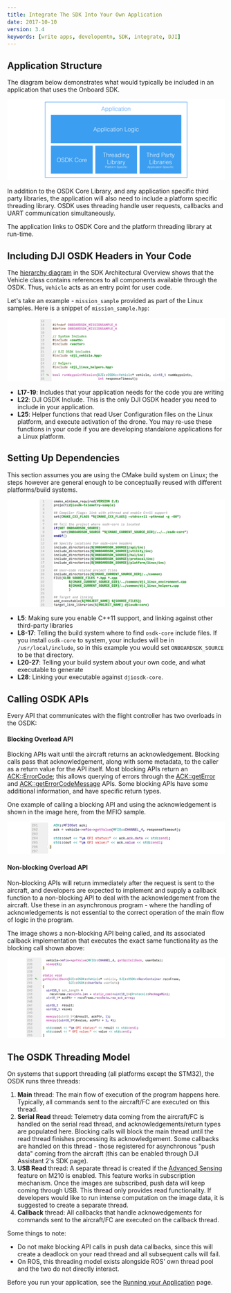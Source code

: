 ```yaml
---
title: Integrate The SDK Into Your Own Application
date: 2017-10-10
version: 3.4
keywords: [write apps, developemtn, SDK, integrate, DJI]
---
```


## Application Structure

The diagram below demonstrates what would typically be included in an application that uses the Onboard SDK.

![integrate-sdk](../images/workflow/djiosdk_integrate_into_app.png)

In addition to the OSDK Core Library, and any application specific third party libraries, the application will also need to include a platform specific threading library. OSDK uses threading handle user requests, callbacks and UART communication simultaneously. 

The application links to OSDK Core and the platform threading library at run-time.

## Including DJI OSDK Headers in Your Code

The [hierarchy diagram](../introduction/sdk-architectural-overview.html#hierarchy) in the SDK Architectural Overview shows that the Vehicle class contains references to all components available through the OSDK.
Thus, `Vehicle` acts as an entry point for user code.

Let's take an example - `mission_sample` provided as part of the Linux samples. Here is a snippet of `mission_sample.hpp`:

![integrate-sdk-sample](../images/workflow/integrate_sdk_includes.png)

- **L17-19**:   Includes that your application needs for the code you are writing
- **L22**:      DJI OSDK Include. This is the only DJI OSDK header you need to include in your application.
- **L25**:      Helper functions that read User Configuration files on the Linux platform, and execute activation of the drone.
                You may re-use these functions in your code if you are developing standalone applications for a Linux platform.

## Setting Up Dependencies

This section assumes you are using the CMake build system on Linux; the steps however are general enough to be
conceptually reused with different platforms/build systems.

![integrate-sdk-cmakelists](../images/workflow/integrate_sdk_cmakelists.png)

- **L5**:       Making sure you enable C++11 support, and linking against other third-party libraries
- **L8-17**:    Telling the build system where to find `osdk-core` include files. If you install `osdk-core` to system,
                your includes will be in `/usr/local/include`, so in this example you would set `ONBOARDSDK_SOURCE` to be that directory.
- **L20-27**:   Telling your build system about your own code, and what executable to generate
- **L28**:      Linking your executable against `djiosdk-core`.


## Calling OSDK APIs

Every API that communicates with the flight controller has two overloads in the OSDK:

#### Blocking Overload API

Blocking APIs wait until the aircraft returns an acknowledgement. Blocking calls pass that acknowledgement, along with some metadata, to the caller as a return value for the API itself.
Most blocking APIs return an [ACK::ErrorCode](/onboard-api-reference/structDJI_1_1OSDK_1_1ACK_1_1ErrorCode.html); this allows querying of errors through the [ACK::getError](/onboard-api-reference/classDJI_1_1OSDK_1_1ACK.html#aa6a80877d41e0bffd3e44de1af585e09) and [ACK::getErrorCodeMessage](/onboard-api-reference/classDJI_1_1OSDK_1_1ACK.html#a140b7c908f55e5f6b7b9f32056828af1) APIs. Some blocking APIs have some additional information, and have specific return types.

One example of calling a blocking API and using the acknowledgement is shown in the image here, from the MFIO sample.

![blocking-api-example](../images/workflow/blocking-api-sample.png)

#### Non-blocking Overload API

Non-blocking APIs will return immediately after the request is sent to the aircraft, and developers are expected to implement and supply a callback function to a non-blocking API to deal with the acknowledgement from the aircraft. Use these in an asynchronous program - where the handling of acknowledgements is not essential to the correct operation of the main flow of logic in the program.

The image shows a non-blocking API being called, and its associated callback implementation that executes the exact same functionality as the blocking call shown above:

![non-blocking-api-example](../images/workflow/non-blocking-api-sample.png)

## The OSDK Threading Model

On systems that support threading (all platforms except the STM32), the OSDK runs three threads:

1. **Main** thread: The main flow of execution of the program happens here. Typically, all commands sent to the aircraft/FC are executed on this thread.
2. **Serial Read** thread: Telemetry data coming from the aircraft/FC is handled on the serial read thread, and acknowledgements/return types are populated here. Blocking calls will block the main thread until the read thread finishes processing its acknowledgement. Some callbacks are handled on this thread - those registered for asynchronous "push data" coming from the aircraft (this can be enabled through DJI Assistant 2's SDK page).
3. **USB Read** thread: A separate thread is created if the [Advanced Sensing](../guides/component-guide-advanced-sensing-stereo-camera.html) feature on M210 is enabled. This feature works in subscription mechanism. Once the images are subscribed, push data will keep coming through USB. This thread only provides read functionality. If developers would like to run intense computation on the image data, it is suggested to create a separate thread. 
4. **Callback** thread: All callbacks that handle acknowedgements for commands sent to the aircraft/FC are executed on the callback thread.

Some things to note:
- Do not make blocking API calls in push data callbacks, since this will create a deadlock on your read thread and all subsequent calls will fail.
- On ROS, this threading model exists alongside ROS' own thread pool and the two do not directly interact.

Before you run your application, see the [Running your Application](run-application.html) page.
